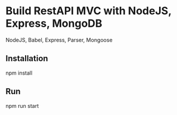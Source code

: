 # Build RestAPI MVC with NodeJS, Express, MongoDB
NodeJS, Babel, Express, Parser, Mongoose

## Installation
npm install

## Run
npm run start